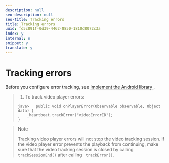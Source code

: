 ```yaml
---
description: null
seo-description: null
seo-title: Tracking errors
title: Tracking errors
uuid: fd5c891f-0d39-4462-8850-1810c8072c3a
index: y
internal: n
snippet: y
translate: y
---
```


# Tracking errors

Before you configure error tracking, see [ Implement the Android library ](c_vhl_imp-lib-android.md#concept_A72BFE683F4A4A3397FD0C71E955DF07). 

>1. To track video player errors:
>
>   ```
>   java>   public void onPlayerError(Observable observable, Object data) {  
>       _heartbeat.trackError("videoErrorID"); 
>   }
>   ```

>   >[!NOTE]
>   >
>   >Tracking video player errors will not stop the video tracking session. If the video player error prevents the playback from continuing, make sure that the video tracking session is closed by calling ` trackSessionEnd()` after calling ` trackError()`. 
>
